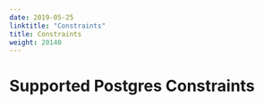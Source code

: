 ```yaml
---
date: 2019-05-25
linktitle: "Constraints"
title: Constraints
weight: 20140
---
```


# Supported Postgres Constraints
